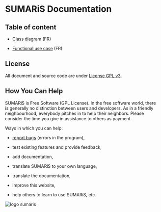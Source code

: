 # SUMARiS Documentation

## Table of content

- [Class diagram](model/index_fr.md) (FR)

- [Functional use case](use-case/index.md) (FR)

## License

All document and source code are under [License GPL v3](./LICENSE).

## How You Can Help

SUMARiS is Free Software (GPL License).
In the free software world, there is generally no distinction between users and developers.
As in a friendly neighbourhood, everybody pitches in to help their neighbors.
Please consider the time you give in assistance to others as payment.

Ways in which you can help:

- [report bugs](https://github.com/sumaris-net/sumaris-app/issues) (errors in the program),

- test existing features and provide feedback,

- add documentation,

- translate SUMARiS to your own language,

- translate the documentation,

- improve this website,

- help others to learn to use SUMARiS, etc.


![logo sumaris](https://www.sumaris.net/assets/img/logo.png)
